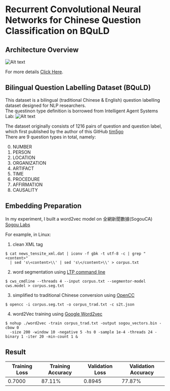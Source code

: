 # Recurrent Convolutional Neural Networks for Chinese Question Classification on BQuLD

## Architecture Overview
![Alt text](https://raw.githubusercontent.com/tim5go/cnn-question-classification-keras/master/img/rcnn_p1.png)
 
For more details  [Click Here](http://www.aaai.org/ocs/index.php/AAAI/AAAI15/paper/view/9745).

## Bilingual Question Labelling Dataset (BQuLD)
This dataset is a bilingual (traditional Chinese & English) question labelling dataset designed for NLP researchers. <br />
The questinon type definition is borrowed from Intelligent Agent Systems Lab:
![Alt text](https://raw.githubusercontent.com/tim5go/cnn-question-classification-keras/master/img/question_type_p1.png)

The dataset originally consists of 1216 pairs of question and question label, which first published by the author of this GitHub [tim5go](https://github.com/tim5go)  <br />
There are 9 question types in total, namely:  <br />

0.  NUMBER
1.  PERSON
2.  LOCATION
3.  ORGANIZATION
4.  ARTIFACT
5.  TIME
6.  PROCEDURE
7.  AFFIRMATION
8.  CAUSALITY


## Embedding Preparation
In my experiment, I built a word2vec model on 全網新聞數據(SogouCA) [Sogou Labs](http://www.sogou.com/labs/resource/ca.php)  <br />

For example, in Linux: <br />

1. clean XML tag
```
$ cat news_tensite_xml.dat | iconv -f gbk -t utf-8 -c | grep "<content>" 
  | sed 's\<content>\\' | sed 's\</content>\\' > corpus.txt
```

2. word segmentation using [LTP command line](https://github.com/HIT-SCIR/ltp)
```
$ cws_cmdline --threads 4 --input corpus.txt --segmentor-model cws.model > corpus.seg.txt
```
3. simplified to traditional Chinese conversion using [OpenCC](https://github.com/BYVoid/OpenCC)
```
$ opencc -i corpus.seg.txt -o corpus_trad.txt -c s2t.json
```

4. word2Vec training using [Google Word2vec](https://code.google.com/archive/p/word2vec/source/default/source)
```
$ nohup ./word2vec -train corpus_trad.txt -output sogou_vectors.bin -cbow 0 
  -size 200 -window 10 -negative 5 -hs 0 -sample 1e-4 -threads 24 -binary 1 -iter 20 -min-count 1 &
```

## Result

Training Loss | Training Accuracy | Validation Loss| Validation Accuracy 
--- | --- | --- | --- 
0.7000 | 87.11% | 0.8945 | 77.87%
 


